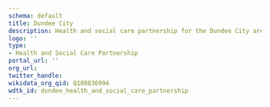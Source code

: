 ```yaml
---
schema: default
title: Dundee City
description: Health and social care partnership for the Dundee City area
logo: ''
type:
- Health and Social Care Partnership
portal_url: ''
org_url: 
twitter_handle: 
wikidata_org_qid: Q108836994
wdtk_id: dundee_health_and_social_care_partnership
---
```

